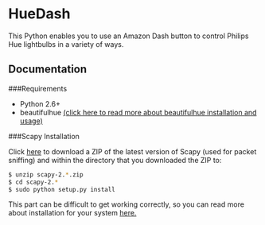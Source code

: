 # HueDash

This Python enables you to use an Amazon Dash button to control Philips Hue lightbulbs in a variety of ways.

Documentation
-------------

###Requirements

- Python 2.6+
- beautifulhue [(click here to read more about beautifulhue installation and usage)](https://github.com/allanbunch/beautifulhue)

###Scapy Installation

Click [here]() to download a ZIP of the latest version of Scapy (used for packet sniffing) and within the directory that you downloaded the ZIP to:

```bash
$ unzip scapy-2.*.zip
$ cd scapy-2.*
$ sudo python setup.py install
```
This part can be difficult to get working correctly, so you can read more about installation for your system [here.](http://www.secdev.org/projects/scapy/doc/installation.html)
